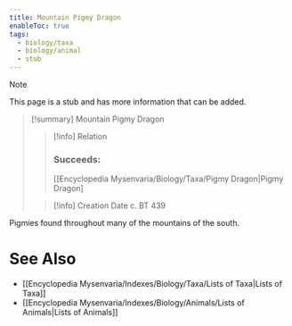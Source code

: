 ```yaml
---
title: Mountain Pigmy Dragon
enableToc: true
tags:
  - biology/taxa
  - biology/animal
  - stub
---
```


> [!note]
> This page is a stub and has more information that can be added.

> [!summary] Mountain Pigmy Dragon
> > [!info] Relation
> > ### Succeeds:
> > [[Encyclopedia Mysenvaria/Biology/Taxa/Pigmy Dragon|Pigmy Dragon]
>
> > [!info] Creation Date
> > c. BT 439

Pigmies found throughout many of the mountains of the south.

# See Also
- [[Encyclopedia Mysenvaria/Indexes/Biology/Taxa/Lists of Taxa|Lists of Taxa]]
- [[Encyclopedia Mysenvaria/Indexes/Biology/Animals/Lists of Animals|Lists of Animals]]
